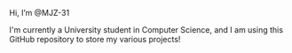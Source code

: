 Hi, I’m @MJZ-31

I'm currently a University student in Computer Science, and I am using this GitHub repository to store my various projects!

<!---
MJZ-31/MJZ-31 is a ✨ special ✨ repository because its `README.md` (this file) appears on your GitHub profile.
You can click the Preview link to take a look at your changes.
--->
